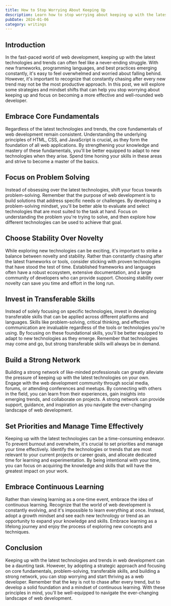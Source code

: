 ```yaml
---
title: How to Stop Worrying About Keeping Up
description: Learn how to stop worrying about keeping up with the latest technologies and trends in web development.
pubDate: 2024-01-06
category: writings
---
```


## Introduction

In the fast-paced world of web development, keeping up with the latest technologies and trends can often feel like a never-ending struggle. With new frameworks, programming languages, and best practices emerging constantly, it's easy to feel overwhelmed and worried about falling behind. However, it's important to recognize that constantly chasing after every new trend may not be the most productive approach. In this post, we will explore some strategies and mindset shifts that can help you stop worrying about keeping up and focus on becoming a more effective and well-rounded web developer.

## Embrace Core Fundamentals

Regardless of the latest technologies and trends, the core fundamentals of web development remain consistent. Understanding the underlying principles of HTML, CSS, and JavaScript is crucial, as they form the foundation of all web applications. By strengthening your knowledge and mastery of these fundamentals, you'll be better equipped to adapt to new technologies when they arise. Spend time honing your skills in these areas and strive to become a master of the basics.

## Focus on Problem Solving

Instead of obsessing over the latest technologies, shift your focus towards problem-solving. Remember that the purpose of web development is to build solutions that address specific needs or challenges. By developing a problem-solving mindset, you'll be better able to evaluate and select technologies that are most suited to the task at hand. Focus on understanding the problem you're trying to solve, and then explore how different technologies can be used to achieve that goal.

## Choose Stability Over Novelty

While exploring new technologies can be exciting, it's important to strike a balance between novelty and stability. Rather than constantly chasing after the latest frameworks or tools, consider sticking with proven technologies that have stood the test of time. Established frameworks and languages often have a robust ecosystem, extensive documentation, and a large community of developers who can provide support. Choosing stability over novelty can save you time and effort in the long run.

## Invest in Transferable Skills

Instead of solely focusing on specific technologies, invest in developing transferable skills that can be applied across different platforms and languages. Skills like problem-solving, critical thinking, and effective communication are invaluable regardless of the tools or technologies you're using. By focusing on these foundational skills, you'll be better equipped to adapt to new technologies as they emerge. Remember that technologies may come and go, but strong transferable skills will always be in demand.

## Build a Strong Network

Building a strong network of like-minded professionals can greatly alleviate the pressure of keeping up with the latest technologies on your own. Engage with the web development community through social media, forums, or attending conferences and meetups. By connecting with others in the field, you can learn from their experiences, gain insights into emerging trends, and collaborate on projects. A strong network can provide support, guidance, and inspiration as you navigate the ever-changing landscape of web development.

## Set Priorities and Manage Time Effectively

Keeping up with the latest technologies can be a time-consuming endeavor. To prevent burnout and overwhelm, it's crucial to set priorities and manage your time effectively. Identify the technologies or trends that are most relevant to your current projects or career goals, and allocate dedicated time for learning and experimentation. By being intentional with your time, you can focus on acquiring the knowledge and skills that will have the greatest impact on your work.

## Embrace Continuous Learning

Rather than viewing learning as a one-time event, embrace the idea of continuous learning. Recognize that the world of web development is constantly evolving, and it's impossible to learn everything at once. Instead, adopt a growth mindset and see each new technology or trend as an opportunity to expand your knowledge and skills. Embrace learning as a lifelong journey and enjoy the process of exploring new concepts and techniques.

## Conclusion

Keeping up with the latest technologies and trends in web development can be a daunting task. However, by adopting a strategic approach and focusing on core fundamentals, problem-solving, transferable skills, and building a strong network, you can stop worrying and start thriving as a web developer. Remember that the key is not to chase after every trend, but to develop a solid foundation and a mindset of continuous learning. With these principles in mind, you'll be well-equipped to navigate the ever-changing landscape of web development.
